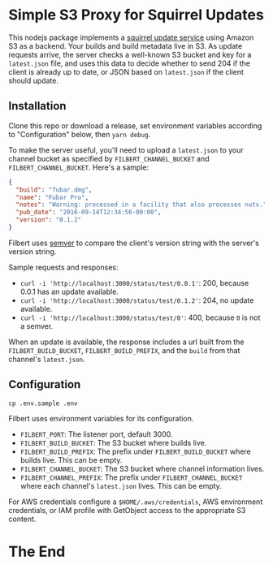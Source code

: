 # Simple S3 Proxy for Squirrel Updates

This nodejs package implements a
[squirrel update service](https://github.com/Squirrel/Squirrel.Mac#update-requests)
using Amazon S3 as a backend. Your builds and build metadata live in
S3.  As update requests arrive, the server checks a well-known S3 bucket and key
for a `latest.json` file, and uses this data to decide whether to send 204
if the client is already up to date, or JSON based on `latest.json` if
the client should update.

## Installation

Clone this repo or download a release, set environment variables
according to "Configuration" below, then `yarn debug`.

To make the server useful, you'll need to upload a `latest.json` to
your channel bucket as specified by `FILBERT_CHANNEL_BUCKET` and
`FILBERT_CHANNEL_BUCKET`. Here's a sample:

```json
{
  "build": "fubar.dmg",
  "name": "Fubar Pro",
  "notes": "Warning: processed in a facility that also processes nuts.",
  "pub_date": "2016-09-14T12:34:56-00:00",
  "version": "0.1.2"
}
```

Filbert uses [semver](http://semver.org/) to compare the client's
version string with the server's version string.

Sample requests and responses:

* `curl -i 'http://localhost:3000/status/test/0.0.1'`: 200, because
  0.0.1 has an update available.
* `curl -i 'http://localhost:3000/status/test/0.1.2'`: 204, no update
  available.
* `curl -i 'http://localhost:3000/status/test/0'`: 400, because `0` is
  not a semver.

When an update is available, the response includes a url built from
the `FILBERT_BUILD_BUCKET`, `FILBERT_BUILD_PREFIX`, and the `build`
from that channel's `latest.json`.

## Configuration

```shell
cp .env.sample .env
```

Filbert uses environment variables for its configuration.

* `FILBERT_PORT`: The listener port, default 3000.
* `FILBERT_BUILD_BUCKET`: The S3 bucket where builds live.
* `FILBERT_BUILD_PREFIX`: The prefix under `FILBERT_BUILD_BUCKET`
  where builds live. This can be empty.
* `FILBERT_CHANNEL_BUCKET`: The S3 bucket where channel information
  lives.
* `FILBERT_CHANNEL_PREFIX`: The prefix under `FILBERT_CHANNEL_BUCKET`
  where each channel's `latest.json` lives. This can be empty.

For AWS credentials configure a `$HOME/.aws/credentials`, AWS
environment credentials, or IAM profile with GetObject access to the
appropriate S3 content.

# The End
